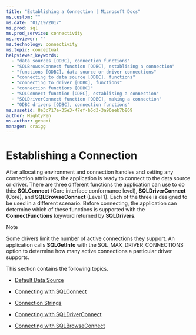 ```yaml
---
title: "Establishing a Connection | Microsoft Docs"
ms.custom: ""
ms.date: "01/19/2017"
ms.prod: sql
ms.prod_service: connectivity
ms.reviewer: ""
ms.technology: connectivity
ms.topic: conceptual
helpviewer_keywords: 
  - "data sources [ODBC], connection functions"
  - "SQLBrowseConnect function [ODBC], establising a connection"
  - "functions [ODBC], data source or driver connections"
  - "connecting to data source [ODBC], functions"
  - "connecting to driver [ODBC], functions"
  - "connection functions [ODBC]"
  - "SQLConnect function [ODBC], establising a connection"
  - "SQLDriverConnect function [ODBC], making a connection"
  - "ODBC drivers [ODBC], connection functions"
ms.assetid: 8e3c717e-35e3-47ef-b5d3-3a96eeb7b869
author: MightyPen
ms.author: genemi
manager: craigg
---
```

# Establishing a Connection
After allocating environment and connection handles and setting any connection attributes, the application is ready to connect to the data source or driver. There are three different functions the application can use to do this: **SQLConnect** (Core interface conformance level), **SQLDriverConnect** (Core), and **SQLBrowseConnect** (Level 1). Each of the three is designed to be used in a different scenario. Before connecting, the application can determine which of these functions is supported with the **ConnectFunctions** keyword returned by **SQLDrivers**.  
  
> [!NOTE]  
>  Some drivers limit the number of active connections they support. An application calls **SQLGetInfo** with the SQL_MAX_DRIVER_CONNECTIONS option to determine how many active connections a particular driver supports.  
  
 This section contains the following topics.  
  
-   [Default Data Source](../../../odbc/reference/develop-app/default-data-source.md)  
  
-   [Connecting with SQLConnect](../../../odbc/reference/develop-app/connecting-with-sqlconnect.md)  
  
-   [Connection Strings](../../../odbc/reference/develop-app/connection-strings.md)  
  
-   [Connecting with SQLDriverConnect](../../../odbc/reference/develop-app/connecting-with-sqldriverconnect.md)  
  
-   [Connecting with SQLBrowseConnect](../../../odbc/reference/develop-app/connecting-with-sqlbrowseconnect.md)
